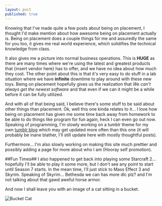 ```yaml
---
layout: post
published: true
---
```


Knowing that I've made quite a few posts about being on placement, I thought I'd make mention about how awesome being on placement actually is. Being on placement does a couple things for me and assuredly the same for you too, it gives me real world experience, which solidifies the technical knowledge from class.  

It also gives me a picture into normal business operations. This is __HUGE__ as there are many times where we're using the latest and greatest products that {insert vendor here} has to offer, and we have no idea about how much they cost. The other point about this is that it's very easy to do stuff in a lab situation where we have __infinite__ downtime to play around with these new toys. Being on placement hopefully gives us the realization that _We can't always get the newest software_ and that even if we can it might be a while before it can be fully utilized.  

And with all of that being said, I believe there's some stuff to be said about other things than placement. Ok, well this one kinda relates to it… I love how being on placement has given me some time back away from homework to be able to do things like program for fun again, heck I can even go out now. Speaking of programming, I'm slowly working on a tumblr theme for my own [tumblr blog](http://tumblr.bentzen.ws) which may get updated more often than this one (it will probably be inane blather, I'll still update here with mostly thoughtful posts).

Furthermore… I'm also slowly working on making this site much prettier and possibly adding a page for more about who I am (Hooray self promotion).

##Fun Times##
I also happened to get back into playing some Starcraft 2… hopefully I'll be able to play it some more, but I don't see any point to start until Season 7 starts. In the mean time, I'll just stick to Mass Effect 3 and Skyrim. Speaking of Skyrim… Bethesda we can has more dlc plz? and I'm not talking about that gawd aweful horse armor.

And now I shall leave you with an image of a cat sitting in a bucket.

![Bucket Cat](http://dl.dropbox.com/u/15585118/cat-sitting-in-bucket.jpg)